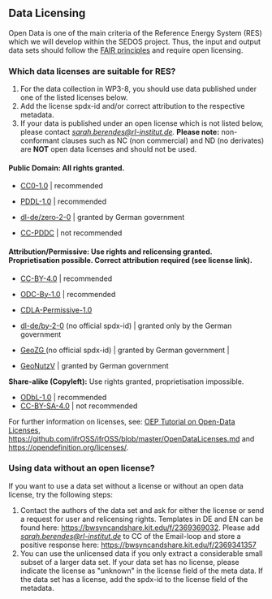 ## Data Licensing

Open Data is one of the main criteria of the Reference Energy System (RES) which we will develop within the SEDOS project. Thus, the input and output data sets should follow the [FAIR principles](https://www.nature.com/articles/sdata201618) and require open licensing.

### Which data licenses are suitable for RES?

1. For the data collection in WP3-8, you should use data published under one of the listed licenses below. 
2. Add the license spdx-id and/or correct attribution to the respective metadata.
3. If your data is published under an open license which is not listed below, please contact *sarah.berendes@rl-institut.de.* **Please note:** non-conformant clauses such as NC (non commercial) and ND (no derivates) are **NOT** open data licenses and should not be used. 


#### **Public Domain:** All rights granted.


- [CC0-1.0](https://creativecommons.org/licenses/by/4.0/legalcode) | recommended 

- [PDDL-1.0](https://opendatacommons.org/licenses/pddl/1-0/) | recommended 

- [dl-de/zero-2-0](https://www.govdata.de/dl-de/zero-2-0) | granted by German government 

- [CC-PDDC](https://creativecommons.org/licenses/publicdomain/) | not recommended 

#### **Attribution/Permissive:** Use rights and relicensing granted. Proprietisation possible. Correct attribution required (see license link).

- [CC-BY-4.0](https://creativecommons.org/licenses/by/4.0/legalcode)                            | recommended                             
- [ODC-By-1.0](https://opendatacommons.org/licenses/by/1-0/)                           | recommended                             
- [CDLA-Permissive-1.0](https://cdla.io/permissive-1-0/)                          
- [dl-de/by-2-0](https://www.govdata.de/dl-de/by-2-0)   (no official spdx-id) | granted only by the German   government
- [GeoZG ](https://www.gesetze-im-internet.de/geozg/index.html)(no official spdx-id)        | granted by German government            |

- [GeoNutzV](https://www.gesetze-im-internet.de/geonutzv/index.html)                             | granted by German government            

**Share-alike (Copyleft):** Use rights granted, proprietisation impossible. 

- [ODbL-1.0](https://opendatacommons.org/licenses/odbl/1-0/)     | recommended   
- [CC-BY-SA-4.0](https://creativecommons.org/licenses/by-sa/4.0/legalcode) | not recommended

For further information on licenses, see: [OEP Tutorial on Open-Data Licenses](https://openenergy-platform.org/tutorials/jupyter/tutorial_open-data-licenses/), <https://github.com/ifrOSS/ifrOSS/blob/master/OpenDataLicenses.md> and <https://opendefinition.org/licenses/>.

### Using data without an open license?

If you want to use a data set without a license or without an open data license, try the following steps: 

1. Contact the authors of the data set and ask for either the license or send a request for user and relicensing rights. Templates in DE and EN can be found here: <https://bwsyncandshare.kit.edu/f/2369369032>. Please add *sarah.berendes@rl-institut.de* to CC of the Email-loop and store a positive response here: <https://bwsyncandshare.kit.edu/f/2369341357> 
2. You can use the unlicensed data if you only extract a considerable small subset of a larger data set. If your data set has no license, please indicate the license as "unknown" in the license field of the meta data. If the data set has a license, add the spdx-id to the license field of the metadata. 